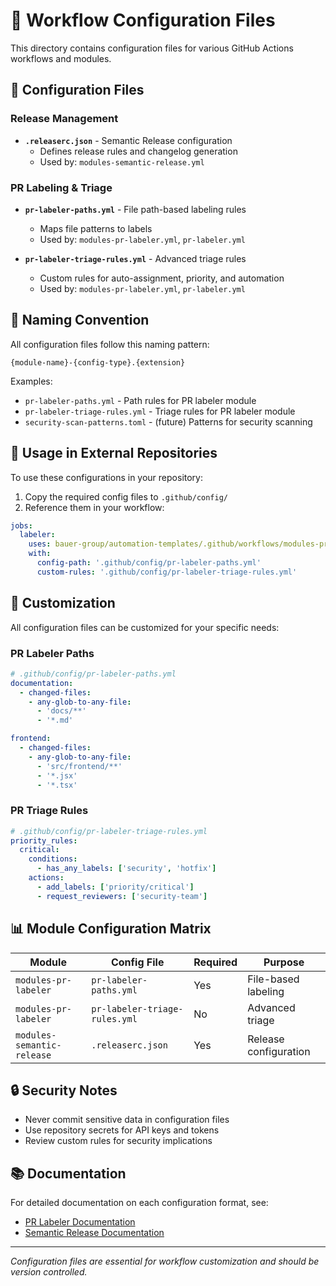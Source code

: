 # 📁 Workflow Configuration Files

This directory contains configuration files for various GitHub Actions workflows and modules.

## 🔧 Configuration Files

### Release Management
- **`.releaserc.json`** - Semantic Release configuration
  - Defines release rules and changelog generation
  - Used by: `modules-semantic-release.yml`

### PR Labeling & Triage
- **`pr-labeler-paths.yml`** - File path-based labeling rules
  - Maps file patterns to labels
  - Used by: `modules-pr-labeler.yml`, `pr-labeler.yml`
  
- **`pr-labeler-triage-rules.yml`** - Advanced triage rules
  - Custom rules for auto-assignment, priority, and automation
  - Used by: `modules-pr-labeler.yml`, `pr-labeler.yml`

## 📝 Naming Convention

All configuration files follow this naming pattern:
```
{module-name}-{config-type}.{extension}
```

Examples:
- `pr-labeler-paths.yml` - Path rules for PR labeler module
- `pr-labeler-triage-rules.yml` - Triage rules for PR labeler module
- `security-scan-patterns.toml` - (future) Patterns for security scanning

## 🚀 Usage in External Repositories

To use these configurations in your repository:

1. Copy the required config files to `.github/config/`
2. Reference them in your workflow:

```yaml
jobs:
  labeler:
    uses: bauer-group/automation-templates/.github/workflows/modules-pr-labeler.yml@main
    with:
      config-path: '.github/config/pr-labeler-paths.yml'
      custom-rules: '.github/config/pr-labeler-triage-rules.yml'
```

## 🎨 Customization

All configuration files can be customized for your specific needs:

### PR Labeler Paths
```yaml
# .github/config/pr-labeler-paths.yml
documentation:
  - changed-files:
    - any-glob-to-any-file:
      - 'docs/**'
      - '*.md'

frontend:
  - changed-files:
    - any-glob-to-any-file:
      - 'src/frontend/**'
      - '*.jsx'
      - '*.tsx'
```

### PR Triage Rules
```yaml
# .github/config/pr-labeler-triage-rules.yml
priority_rules:
  critical:
    conditions:
      - has_any_labels: ['security', 'hotfix']
    actions:
      - add_labels: ['priority/critical']
      - request_reviewers: ['security-team']
```

## 📊 Module Configuration Matrix

| Module | Config File | Required | Purpose |
|--------|------------|----------|---------|
| `modules-pr-labeler` | `pr-labeler-paths.yml` | Yes | File-based labeling |
| `modules-pr-labeler` | `pr-labeler-triage-rules.yml` | No | Advanced triage |
| `modules-semantic-release` | `.releaserc.json` | Yes | Release configuration |

## 🔒 Security Notes

- Never commit sensitive data in configuration files
- Use repository secrets for API keys and tokens
- Review custom rules for security implications

## 📚 Documentation

For detailed documentation on each configuration format, see:
- [PR Labeler Documentation](../actions/labeler-triage/README.md)
- [Semantic Release Documentation](../actions/semantic-release/README.md)

---

*Configuration files are essential for workflow customization and should be version controlled.*